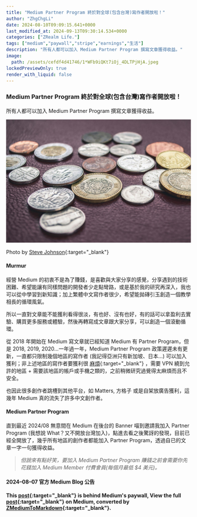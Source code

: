 ```yaml
---
title: "Medium Partner Program 終於對全球(包含台灣)寫作者開放啦！"
author: "ZhgChgLi"
date: 2024-08-10T09:09:15.641+0000
last_modified_at: 2024-09-13T09:30:14.534+0000
categories: ["ZRealm Life."]
tags: ["medium","paywall","stripe","earnings","生活"]
description: "所有人都可以加入 Medium Partner Program 撰寫文章獲得收益。"
image:
  path: /assets/cefdf4d41746/1*WFb9iQKt7iOj_4DLTPjHjA.jpeg
lockedPreviewOnly: true
render_with_liquid: false
---
```


### Medium Partner Program 終於對全球\(包含台灣\)寫作者開放啦！

所有人都可以加入 Medium Partner Program 撰寫文章獲得收益。



![Photo by [Steve Johnson](https://unsplash.com/@steve_j?utm_content=creditCopyText&utm_medium=referral&utm_source=unsplash){:target="_blank"}](/assets/cefdf4d41746/1*WFb9iQKt7iOj_4DLTPjHjA.jpeg)

Photo by [Steve Johnson](https://unsplash.com/@steve_j?utm_content=creditCopyText&utm_medium=referral&utm_source=unsplash){:target="_blank"}
#### Murmur

經營 Medium 的初衷不是為了賺錢，是喜歡與大家分享的感覺，分享遇到的技術困難、希望能讓有同樣問題的開發者少走點彎路，或是基於我的研究再深入，我也可以從中學習到新知識；加上繁體中文寫作者很少，希望能拋磚引玉創造一個教學相長的循環風氣。

所以一直對文章能不能獲利看得很淡，有也好、沒有也好，有的話可以拿盈利去實驗、購買更多服務或體驗，然後再轉寫成文章跟大家分享，可以創造一個滾動循環。

從 2018 年開始在 Medium 寫文章就已經知道 Medium 有 Partner Program，但是 2018, 2019, 2020…一年過一年，Medium Partner Program 政策遲遲未有更新，一直都只限制幾個地區的寫作者 \(我記得亞洲只有新加坡、日本…\) 可以加入獲利；非上述地區的寫作者要獲利很 [麻煩](https://medium.com/tenzblog/%E5%9C%A8%E5%8F%B0%E7%81%A3%E5%8A%A0%E5%85%A5medium%E4%BB%98%E8%B2%BB%E7%89%86%E7%9A%84%E6%9A%AB%E8%A1%8C%E6%96%B9%E6%B3%95-6be1d0d999aa){:target="_blank"} ，需要 VPN 繞到允許的地區 \+ 需要該地區的帳戶或手機之類的，之前稍微研究過覺得太麻煩而且不安全。

也因此很多創作者跳槽到其他平台，如 Matters, 方格子 或是自架放廣告獲利，這幾年 Medium 真的流失了許多中文創作者。
#### Medium Partner Program

直到最近 2024/08 無意間在 Medium 在後台的 Banner 喵到邀請我加入 Partner Program \(我想說 What？又不開放台灣加入\)，點進去看之後驚訝的發現，目前已經全開放了，幾乎所有地區的創作者都能加入 Partner Program，透過自已的文章一字一句獲得收益。


> _但說來有點好笑，要加入 Medium Partner Program 賺錢之前會需要你先花錢加入 Medium Member 付費會員\(每個月最低 $4 美元\)。_ 




#### 2024–08–07 官方 Medium Blog 公告



**This [post](https://medium.com/zrealm-life/medium-partner-program-%E7%B5%82%E6%96%BC%E5%B0%8D%E5%85%A8%E7%90%83-%E5%8C%85%E5%90%AB%E5%8F%B0%E7%81%A3-%E5%AF%AB%E4%BD%9C%E8%80%85%E9%96%8B%E6%94%BE%E5%95%A6-cefdf4d41746){:target="_blank"} is behind Medium's paywall, View the full [post](https://medium.com/zrealm-life/medium-partner-program-%E7%B5%82%E6%96%BC%E5%B0%8D%E5%85%A8%E7%90%83-%E5%8C%85%E5%90%AB%E5%8F%B0%E7%81%A3-%E5%AF%AB%E4%BD%9C%E8%80%85%E9%96%8B%E6%94%BE%E5%95%A6-cefdf4d41746){:target="_blank"} on Medium, converted by [ZMediumToMarkdown](https://github.com/ZhgChgLi/ZMediumToMarkdown){:target="_blank"}.**
